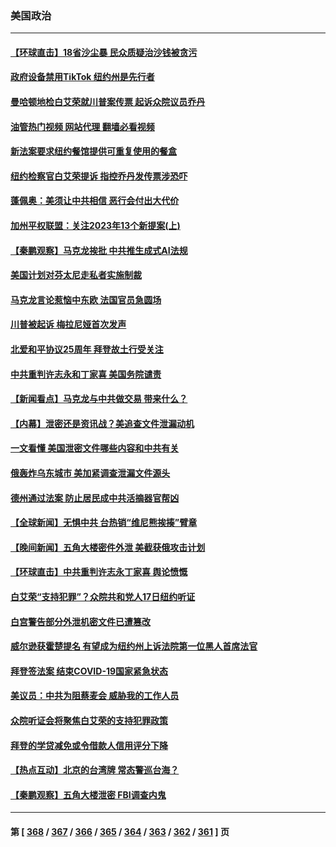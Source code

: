 ### 美国政治
---
#### [【环球直击】18省沙尘暴 民众质疑治沙钱被贪污](../../pages/ncid1078159/n13970577.md?04122045) 
#### [政府设备禁用TikTok 纽约州是先行者](../../pages/ncid1078159/n13970930.md?04122045) 
#### [曼哈顿地检白艾荣就川普案传票 起诉众院议员乔丹](../../pages/ncid1078159/n13970951.md?04122045) 
#### [油管热门视频 网站代理 翻墙必看视频](http://138.2.39.72:81/youtube.html?epic-marker?04122045)
#### [新法案要求纽约餐馆提供可重复使用的餐盒](../../pages/ncid1078159/n13970981.md?04122045) 
#### [纽约检察官白艾荣提诉 指控乔丹发传票涉恐吓](../../pages/ncid1078159/n13970806.md?04122045) 
#### [蓬佩奥：美须让中共相信 恶行会付出大代价](../../pages/ncid1078159/n13970850.md?04122045) 
#### [加州平权联盟：关注2023年13个新提案(上)](../../pages/ncid1078159/n13970924.md?04122045) 
#### [【秦鹏观察】马克龙挨批 中共推生成式AI法规](../../pages/ncid1078159/n13970698.md?04122045) 
#### [美国计划对芬太尼走私者实施制裁](../../pages/ncid1078159/n13970766.md?04122045) 
#### [马克龙言论惹恼中东欧 法国官员急圆场](../../pages/ncid1078159/n13970717.md?04122045) 
#### [川普被起诉 梅拉尼娅首次发声](../../pages/ncid1078159/n13970712.md?04122045) 
#### [北爱和平协议25周年 拜登故土行受关注](../../pages/ncid1078159/n13970532.md?04122045) 
#### [中共重判许志永和丁家喜 美国务院谴责](../../pages/ncid1078159/n13970667.md?04122045) 
#### [【新闻看点】马克龙与中共做交易 带来什么？](../../pages/ncid1078159/n13970144.md?04122045) 
#### [【内幕】泄密还是资讯战？美追查文件泄漏动机](../../pages/ncid1078159/n13970311.md?04122045) 
#### [一文看懂 美国泄密文件哪些内容和中共有关](../../pages/ncid1078159/n13970630.md?04122045) 
#### [俄轰炸乌东城市 美加紧调查泄漏文件源头](../../pages/ncid1078159/n13970533.md?04122045) 
#### [德州通过法案 防止居民成中共活摘器官帮凶](../../pages/ncid1078159/n13970463.md?04122045) 
#### [【全球新闻】无惧中共 台热销“维尼熊挨揍”臂章](../../pages/ncid1078159/n13969934.md?04122045) 
#### [【晚间新闻】五角大楼密件外泄 美截获俄攻击计划](../../pages/ncid1078159/n13970351.md?04122045) 
#### [【环球直击】中共重判许志永丁家喜 舆论愤慨](../../pages/ncid1078159/n13969961.md?04122045) 
#### [白艾荣“支持犯罪”？众院共和党人17日纽约听证](../../pages/ncid1078159/n13970167.md?04122045) 
#### [白宫警告部分外泄机密文件已遭篡改](../../pages/ncid1078159/n13970184.md?04122045) 
#### [威尔逊获霍楚提名 有望成为纽约州上诉法院第一位黑人首席法官](../../pages/ncid1078159/n13970205.md?04122045) 
#### [拜登签法案 结束COVID-19国家紧急状态](../../pages/ncid1078159/n13970104.md?04122045) 
#### [美议员：中共为阻蔡麦会 威胁我的工作人员](../../pages/ncid1078159/n13970087.md?04122045) 
#### [众院听证会将聚焦白艾荣的支持犯罪政策](../../pages/ncid1078159/n13969980.md?04122045) 
#### [拜登的学贷减免或令借款人信用评分下降](../../pages/ncid1078159/n13970007.md?04122045) 
#### [【热点互动】北京的台湾牌 常态警巡台海？](../../pages/ncid1078159/n13970025.md?04122045) 
#### [【秦鹏观察】五角大楼泄密 FBI调查内鬼](../../pages/ncid1078159/n13969979.md?04122045) 

---
#### 第 [ [368](./368.md?04122045) / [367](./367.md?04122045) / [366](./366.md?04122045) / [365](./365.md?04122045) / [364](./364.md?04122045) / [363](./363.md?04122045) / [362](./362.md?04122045) / [361](./361.md?04122045) ] 页

